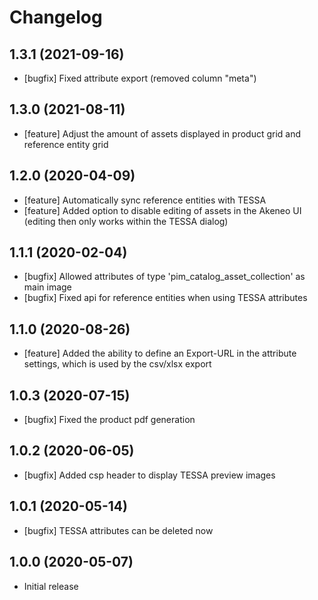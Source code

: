 # Changelog

## 1.3.1 (2021-09-16)

* [bugfix] Fixed attribute export (removed column "meta")

## 1.3.0 (2021-08-11)
* [feature] Adjust the amount of assets displayed in product grid and reference entity grid

## 1.2.0 (2020-04-09)
* [feature] Automatically sync reference entities with TESSA
* [feature] Added option to disable editing of assets in the Akeneo UI (editing then only works within the TESSA dialog)

## 1.1.1 (2020-02-04)
* [bugfix] Allowed attributes of type 'pim_catalog_asset_collection' as main image
* [bugfix] Fixed api for reference entities when using TESSA attributes

## 1.1.0 (2020-08-26)
* [feature] Added the ability to define an Export-URL in the attribute settings, which is used by the csv/xlsx export

## 1.0.3 (2020-07-15)
* [bugfix] Fixed the product pdf generation

## 1.0.2 (2020-06-05)
* [bugfix] Added csp header to display TESSA preview images

## 1.0.1 (2020-05-14)
* [bugfix] TESSA attributes can be deleted now

## 1.0.0 (2020-05-07)
* Initial release
